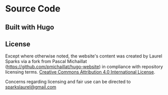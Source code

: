 # Source Code 
## Built with Hugo

## License
Except where otherwise noted, the website's content was created by Laurel Sparks via a fork from Pascal Michaillat (https://github.com/pmichaillat/hugo-website) in compliance with repository licensing terms. [Creative Commons Attribution 4.0 International License](http://creativecommons.org/licenses/by/4.0/).

Concerns regarding licensing and fair use can be directed to sparkslaurel@gmail.com
